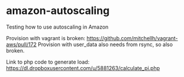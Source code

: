 amazon-autoscaling
==================

Testing how to use autoscaling in Amazon 


Provision with vagrant is broken: https://github.com/mitchellh/vagrant-aws/pull/172
Provision with user_data also needs from rsync, so also broken.


Link to php code to generate load: https://dl.dropboxusercontent.com/u/5881263/calculate_pi.php
